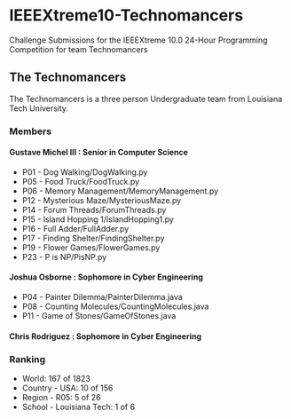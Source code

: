 # IEEEXtreme10-Technomancers
Challenge Submissions for the IEEEXtreme 10.0 24-Hour Programming Competition for team Technomancers

## The Technomancers
The Technomancers is a three person Undergraduate team from Louisiana Tech University.

### Members
#### Gustave Michel III : Senior in Computer Science
* P01 - Dog Walking/DogWalking.py
* P05 - Food Truck/FoodTruck.py
* P06 - Memory Management/MemoryManagement.py
* P12 - Mysterious Maze/MysteriousMaze.py
* P14 - Forum Threads/ForumThreads.py
* P15 - Island Hopping 1/IslandHopping1.py
* P16 - Full Adder/FullAdder.py
* P17 - Finding Shelter/FindingShelter.py
* P19 - Flower Games/FlowerGames.py
* P23 - P is NP/PisNP.py

#### Joshua Osborne : Sophomore in Cyber Engineering
* P04 - Painter Dilemma/PainterDilemma.java
* P08 - Counting Molecules/CountingMolecules.java
* P11 - Game of Stones/GameOfStones.java

#### Chris Rodriguez : Sophomore in Cyber Engineering

### Ranking
* World: 167 of 1823
* Country - USA: 10 of 156
* Region - R05: 5 of 26
* School - Louisiana Tech: 1 of 6
